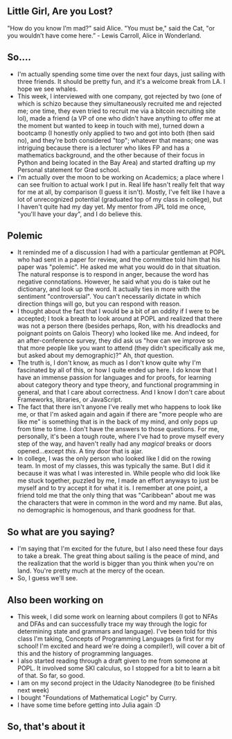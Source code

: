 ## Little Girl, Are you Lost?

"How do you know I’m mad?" said Alice.
"You must be," said the Cat, "or you wouldn’t have come here.” - Lewis Carroll, Alice in Wonderland.

## So....
- I'm actually spending some time over the next four days, just sailing with three friends. 
  It should be pretty fun, and it's a welcome break from LA. I hope we see whales.
- This week, I interviewed with one company, got rejected by two (one of which is schizo because they simultaneously recruited
  me and rejected me; one time, they even tried to recruit me via a bitcoin recruiting site lol), made a friend (a VP of one who didn't 
  have anything to offer me at the moment but wanted to keep in touch with me), turned down a bootcamp
  (I honestly only applied to two and got into both (then said no), and they're both considered "top"; whatever that means; one 
  was intriguing because there is a lecturer who likes FP and has a mathematics background, and the other because of their focus
  in Python and being located in the Bay Area)
  and started drafting up my Personal statement for Grad school. 
- I'm actually over the moon to be working on Academics; a place where I can see fruition to actual work I put in. Real life
  hasn't really felt that way for me at all, by comparison (I guess it isn't). Mostly, I've felt like I have a lot of unrecognized
  potential (graduated top of my class in college), but I haven't quite had my day yet. My mentor from JPL told me once, "you'll 
  have your day", and I do believe this. 

## Polemic
- It reminded me of a discussion I had with a particular gentleman at POPL who had sent in a paper for review, and the committee
  told him that his paper was "polemic". He asked me what you would do in that situation. The natural response is to respond in 
  anger, because the word has negative connotations. However, he said what you do is take out he dictionary, and look up the word.
  It actually ties in more with the sentiment "controversial". You can't necessarily dictate in which direction things will go,
  but you can respond with reason. 
- I thought about the fact that I would be a bit of an oddity if I were to be accepted; I took a breath to look around at POPL 
  and realized that there was not a person there (besides perhaps, Ron, with his dreadlocks and poignant points on Galois Theory)
  who looked like me. And indeed, for an after-conference survey, they did ask us "how can we improve so that more people like
  you want to attend (they didn't specifically ask me, but asked about my demographic)?" Ah, *that* question.
- The truth is, I don't know, as much as I don't know quite why I'm fascinated by all of this, or how I quite ended up here. I do
  know that I have an immense passion for languages and for proofs, for learning about category theory and type theory, and functional
  programming in general, and that I care about correctness. And I know I don't care about Frameworks, libraries, or JavaScript.
- The fact that there isn't anyone I've really met who happens to look like
  me, or that I'm asked again and again if there are "more people who are like me" is something that is in the back of my mind, and only
  pops up from time to time. I don't have the answers to those questions. For me, personally, it's been a tough route, where I've 
  had to prove myself every step of the way, and haven't really had any *magical* breaks or doors opened...except *this*. A tiny door
  that is ajar.
- In college, I was the only person who looked like I did on the rowing team. In most of my classes, this was typically the same.
  But I did it because it was what I was interested in. While people who did look like me stuck together, puzzled by me, I made 
  an effort anyways to just be myself and to try accept it for what it is. I remember at one point, a friend told me that the 
  only thing that was "Caribbean" about me was the characters that were in common in the word and my name. But alas, no demographic
  is homogenous, and thank goodness for that.
  
## So what are you saying?
- I'm saying that I'm excited for the future, but I also need these four days to take a break. 
  The great thing about sailing is the peace of mind, and the realization that the world is bigger than
  you think when you're on land. You're pretty much at the mercy of the ocean. 
- So, I guess we'll see.

## Also been working on
- This week, I did some work on learning about compilers (I got to NFAs and DFAs and can successfully trace my 
  way through the logic for determining state and grammars and language). I've been told for this class I'm taking,
  Concepts of Programming Languages (a first for my school! I'm excited and heard we're doing a compiler!), will
  cover a bit of this and the history of programming languages. 
- I also started reading through a draft given to me from someone at POPL. It involved some SKI calculus, so I 
  stopped for a bit to learn a bit of that. So far, so good. 
- I am on my second project in the Udacity Nanodegree (to be finished next week)
- I bought "Foundations of Mathematical Logic" by Curry. 
- I have some time before getting into Julia again :D

## So, that's about it
  
  
